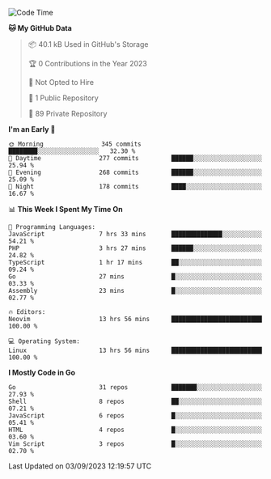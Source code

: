 
<!--START_SECTION:waka-->
![Code Time](http://img.shields.io/badge/Code%20Time-3%2C962%20hrs%2032%20mins-blue)

**🐱 My GitHub Data** 

> 📦 40.1 kB Used in GitHub's Storage 
 > 
> 🏆 0 Contributions in the Year 2023
 > 
> 🚫 Not Opted to Hire
 > 
> 📜 1 Public Repository 
 > 
> 🔑 89 Private Repository 
 > 
**I'm an Early 🐤** 

```text
🌞 Morning                345 commits         ████████░░░░░░░░░░░░░░░░░   32.30 % 
🌆 Daytime                277 commits         ██████░░░░░░░░░░░░░░░░░░░   25.94 % 
🌃 Evening                268 commits         ██████░░░░░░░░░░░░░░░░░░░   25.09 % 
🌙 Night                  178 commits         ████░░░░░░░░░░░░░░░░░░░░░   16.67 % 
```


📊 **This Week I Spent My Time On** 

```text
💬 Programming Languages: 
JavaScript               7 hrs 33 mins       ██████████████░░░░░░░░░░░   54.21 % 
PHP                      3 hrs 27 mins       ██████░░░░░░░░░░░░░░░░░░░   24.82 % 
TypeScript               1 hr 17 mins        ██░░░░░░░░░░░░░░░░░░░░░░░   09.24 % 
Go                       27 mins             █░░░░░░░░░░░░░░░░░░░░░░░░   03.33 % 
Assembly                 23 mins             █░░░░░░░░░░░░░░░░░░░░░░░░   02.77 % 

🔥 Editors: 
Neovim                   13 hrs 56 mins      █████████████████████████   100.00 % 

💻 Operating System: 
Linux                    13 hrs 56 mins      █████████████████████████   100.00 % 
```

**I Mostly Code in Go** 

```text
Go                       31 repos            ███████░░░░░░░░░░░░░░░░░░   27.93 % 
Shell                    8 repos             ██░░░░░░░░░░░░░░░░░░░░░░░   07.21 % 
JavaScript               6 repos             █░░░░░░░░░░░░░░░░░░░░░░░░   05.41 % 
HTML                     4 repos             █░░░░░░░░░░░░░░░░░░░░░░░░   03.60 % 
Vim Script               3 repos             █░░░░░░░░░░░░░░░░░░░░░░░░   02.70 % 
```




 Last Updated on 03/09/2023 12:19:57 UTC
<!--END_SECTION:waka-->
